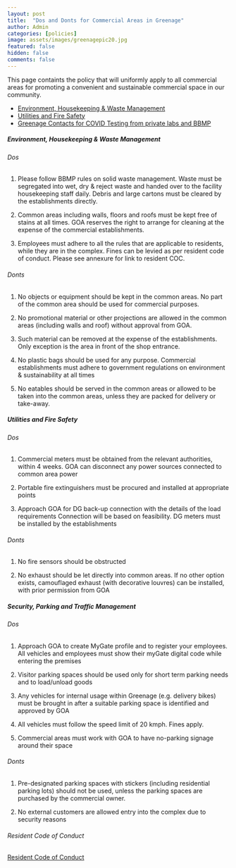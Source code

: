 ```yaml
---
layout: post
title:  "Dos and Donts for Commercial Areas in Greenage"
author: Admin
categories: [policies]
image: assets/images/greenagepic20.jpg
featured: false
hidden: false
comments: false
---
```


This page containts the policy that will uniformly apply to all commercial areas for promoting a convenient and sustainable commercial space in our community. 

- <a href="#HK">Environment, Housekeeping & Waste Management</a>
- <a href="#positive">Utilities and Fire Safety</a>
- <a href="#security">Greenage Contacts for COVID Testing from private labs and BBMP</a>


##### <a name="HK"></a>Environment, Housekeeping & Waste Management

###### Dos

1. Please follow BBMP rules on solid waste management. Waste must be segregated into wet, dry & reject waste and handed over to the facility housekeeping staff daily. Debris and large cartons must be cleared by the establishments directly.

2. Common areas including walls, floors and roofs must be kept free of stains at all times. GOA reserves the right to arrange for cleaning at the expense of the commercial establishments.

3. Employees must adhere to all the rules that are applicable to residents, while they are in the complex. Fines can be levied as per resident code of conduct. Please see annexure for link to resident COC.

###### Donts

1. No objects or equipment should  be kept  in the common areas. No part of the common area should be used for commercial purposes.

2. No promotional material or other projections are allowed in the common areas (including walls and roof) without approval from GOA. 

3. Such material can be removed at the expense of the establishments. Only exception is the area  in front of the shop entrance. 

4. No plastic bags should  be used for any purpose. Commercial establishments must adhere to government regulations on environment & sustainability at all times

5. No eatables should be served in the common areas or allowed to be taken into the common areas, unless they are  packed for delivery or take-away.


##### <a name="utilities"></a>Utilities and Fire Safety

###### Dos

1. Commercial meters must be obtained from the relevant authorities, within 4 weeks.  GOA can disconnect any power sources connected to common area power

2. Portable fire extinguishers must be procured and installed at appropriate points

3. Approach GOA for DG back-up connection with the details of the load requirements Connection will be based on feasibility. DG meters must be installed by the establishments

###### Donts

1. No fire sensors should be obstructed 

2. No exhaust should be let directly into common areas. If no other option exists, camouflaged exhaust (with decorative louvres) can be installed, with prior permission from GOA


##### <a name="security"></a>Security, Parking and Traffic Management

###### Dos

1. Approach GOA to create MyGate profile and to register your employees. All vehicles and employees must show their myGate digital code while entering the premises

2. Visitor parking spaces should be used only for short term parking needs and to load/unload goods

3. Any vehicles for internal usage within Greenage (e.g. delivery bikes) must be brought in after a suitable parking space is identified and approved by GOA

4. All vehicles must follow the speed limit of 20 kmph. Fines apply.

5. Commercial areas  must work with GOA to have no-parking signage around their space

###### Donts

1. Pre-designated parking spaces with stickers (including residential parking lots)  should not be used, unless the parking spaces are purchased by the commercial owner.

2. No external customers are allowed entry into the complex due to security reasons


###### Resident Code of Conduct

<p>
<a target="_blank" href="https://drive.google.com/file/d/1oeAYJqgulc5ufhW8nCLxAJVAGfeJNsqb/view?usp=sharing">Resident Code of Conduct</a>
</p>
